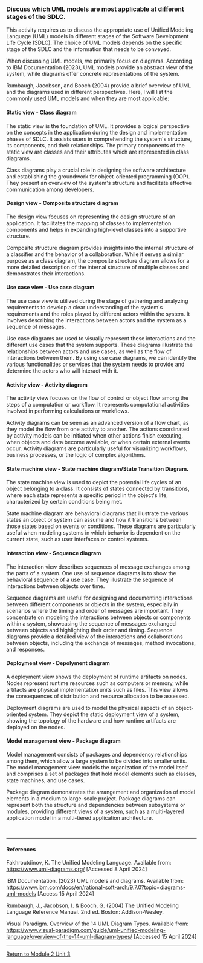 ### Discuss which UML models are most applicable at different stages of the SDLC. 

This activity requires us to discuss the appropriate use of Unified Modeling Language (UML) models in different stages of the Software Development Life Cycle (SDLC). The choice of UML models depends on the specific stage of the SDLC and the information that needs to be conveyed.

When discussing UML models, we primarily focus on diagrams. According to IBM Documentation (2023), UML models provide an abstract view of the system, while diagrams offer concrete representations of the system.

Rumbaugh, Jacobson, and Booch (2004) provide a brief overview of UML and the diagrams used in different perspectives. Here, I will list the commonly used UML models and when they are most applicable:

#### Static view - Class diagram
The static view is the foundation of UML.  It provides a logical perspective on the concepts in the application during the design and implementation phases of SDLC. It assists users in comprehending the system's structure, its components, and their relationships. The primary components of the static view are classes and their attributes which are represented in class diagrams. 

Class diagrams play a crucial role in designing the software architecture and establishing the groundwork for object-oriented programming (OOP). They present an overview of the system's structure and facilitate effective communication among developers.

#### Design view - Composite structure diagram
The design view focuses on representing the design structure of an application. It facilitates the mapping of classes to implementation components and helps in expanding high-level classes into a supportive structure.  

Composite structure diagram provides insights into the internal structure of a classifier and the behavior of a collaboration. While it serves a similar purpose as a class diagram, the composite structure diagram allows for a more detailed description of the internal structure of multiple classes and demonstrates their interactions.
   
#### Use case view - Use case diagram
The use case view is utilized during the stage of gathering and analyzing requirements to develop a clear understanding of the system's requirements and the roles played by different actors within the system. It involves describing the interactions between actors and the system as a sequence of messages.

Use case diagrams are used to visually represent these interactions and the different use cases that the system supports. These diagrams illustrate the relationships between actors and use cases, as well as the flow of interactions between them. By using use case diagrams, we can identify the various functionalities or services that the system needs to provide and determine the actors who will interact with it.

#### Activity view - Activity diagram
The activity view focuses on the flow of control or object flow among the steps of a computation or workflow. It represents computational activities involved in performing calculations or workflows. 

Activity diagrams can be seen as an advanced version of a flow chart, as they model the flow from one activity to another. The actions coordinated by activity models can be initiated when other actions finish executing, when objects and data become available, or when certain external events occur. Activity diagrams are particularly useful for visualizing workflows, business processes, or the logic of complex algorithms.

#### State machine view - State machine diagram/State Transition Diagram.
The state machine view is used to depict the potential life cycles of an object belonging to a class. It consists of states connected by transitions, where each state represents a specific period in the object's life, characterized by certain conditions being met.

State machine diagram are behavioral diagrams that illustrate the various states an object or system can assume and how it transitions between those states based on events or conditions. These diagrams are particularly useful when modeling systems in which behavior is dependent on the current state, such as user interfaces or control systems.

#### Interaction view - Sequence diagram
The interaction view describes sequences of message exchanges among the parts of a system. One use of sequence diagrams is to show the behavioral sequence of a use case. They illustrate the sequence of interactions between objects over time. 

Sequence diagrams are useful for designing and documenting interactions between different components or objects in the system, especially in scenarios where the timing and order of messages are important. They concentrate on modeling the interactions between objects or components within a system, showcasing the sequence of messages exchanged between objects and highlighting their order and timing. Sequence diagrams provide a detailed view of the interactions and collaborations between objects, including the exchange of messages, method invocations, and responses.

#### Deployment view - Depolyment diagram
A deployment view shows the deployment of runtime artifacts on nodes. Nodes represent runtime resources such as computers or memory, while artifacts are physical implementation units such as files. This view allows the consequences of distribution and resource allocation to be assessed. 

Deployment diagrams are used to model the physical aspects of an object-oriented system. They depict the static deployment view of a system, showing the topology of the hardware and how runtime artifacts are deployed on the nodes.

#### Model management view - Package diagram   
Model management consists of packages and dependency relationships among them, which allow a large system to be divided into smaller units. The model management view models the organization of the model itself and comprises a set of packages that hold model elements such as classes, state machines, and use cases. 

Package diagram demonstrates the arrangement and organization of model elements in a medium to large-scale project. Package diagrams can represent both the structure and dependencies between subsystems or modules, providing different views of a system, such as a multi-layered application model in a multi-tiered application architecture.

<br>

---

#### References

Fakhroutdinov, K.  The Unified Modeling Language.  Available from: https://www.uml-diagrams.org/ [Accessed 8 April 2024]

IBM Documentation. (2023) UML models and diagrams.  Available from: https://www.ibm.com/docs/en/rational-soft-arch/9.7.0?topic=diagrams-uml-models [Access 15 April 2024] 

Rumbaugh, J., Jacobson, I. & Booch, G. (2004) The Unified Modeling Language Reference Manual. 2nd ed. Boston: Addison-Wesley.  

Visual Paradigm. Overview of the 14 UML Diagram Types.  Available from: https://www.visual-paradigm.com/guide/uml-unified-modeling-language/overview-of-the-14-uml-diagram-types/ [Accessed 15 April 2024]


---

[Return to Module 2 Unit 3](OOP_Unit03.md)
